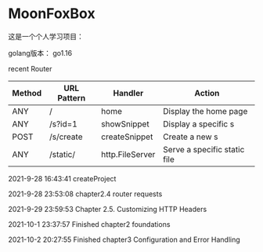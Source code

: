 # MoonFoxBox

这是一个个人学习项目：

golang版本： go1.16

recent Router

| Method | URL Pattern     | Handler         | Action                       |
| ------ | --------------- | --------------- | ---------------------------- |
| ANY    | /               | home            | Display the home page        |
| ANY    | /s?id=1   | showSnippet     | Display a specific s   |
| POST   | /s/create | createSnippet   | Create a new s         |
| ANY    | /static/        | http.FileServer | Serve a specific static file |

2021-9-28 16:43:41 createProject

2021-9-28 23:53:08 chapter2.4 router requests

2021-9-29 23:59:53 Chapter 2.5. Customizing HTTP Headers

2021-10-1 23:37:57 Finished chapter2 foundations

2021-10-2 20:27:55 Finished chapter3 Configuration and Error Handling


